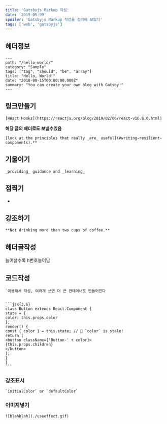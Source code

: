 ```yaml
---
title: 'Gatsbyjs Markup 작성'
date: '2019-05-09'
spoiler: 'Gatsbyjs Markup 작성을 정리해 보았다'
tags: ['web', 'gatsbyjs']
--- 
```


## 헤더정보

```
---
path: "/hello-world/"
category: "Sample"
tags: ["tag", "should", "be", "array"]
title: "Hello, World!"
date: "2018-08-15T00:00:00.000Z"
summary: "You can create your own blog with Gatsby!"
---
```

## 링크만들기

```
[React Hooks](https://reactjs.org/blog/2019/02/06/react-v16.8.0.html)
```

**해당 글의 헤더로도 보낼수있음**

```
[look at the principles that really _are_ useful](#writing-resilient-components).**
```

## 기울이기

```
_providing_ guidance and _learning_
```

## 점찍기

-

## 강조하기

```
**Not drinking more than two cups of coffee.**
```

## 헤더글작성

늘어날수록 h번호늘어남

## 코드작성

````
`이용해서 작성, 여러개 쓰면 더 큰 컨테이너도 만들어진다


```jsx{3,6}
class Button extends React.Component {
state = {
color: this.props.color
};
render() {
const { color } = this.state; // 🔴 `color` is stale!
return (
<button className={'Button-' + color}>
{this.props.children}
</button>
);
}
}
```

````

### 강조표시

```
`initialColor` or `defaultColor`

```

### 이미지넣기

```
![blahblah](./useeffect.gif)

```
